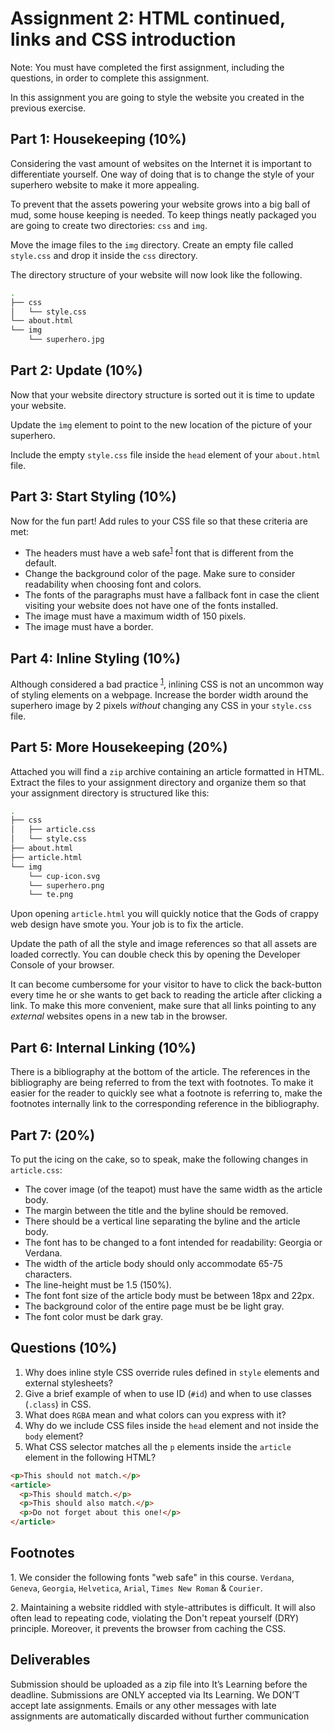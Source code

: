 # Assignment 2: HTML continued, links and CSS introduction

Note: You must have completed the first assignment, including the questions, in order to complete this assignment. 

In this assignment you are going to style the website you created in the previous exercise.

## Part 1: Housekeeping (10%)
Considering the vast amount of websites on the Internet it is important to differentiate yourself. One way of doing that is to change the style of your superhero website to make it more appealing. 

To prevent that the assets powering your website grows into a big ball of mud, some house keeping is needed. To keep things neatly packaged you are going to create two directories: ````css```` and ````img````. 

Move the image files to the ````img```` directory. Create an empty file called ````style.css```` and drop it inside the ````css```` directory.

The directory structure of your website will now look like the following.

````bash
.
├── css
│   └── style.css
└── about.html
└── img
    └── superhero.jpg
````

## Part 2: Update (10%)
Now that your website directory structure is sorted out it is time to update your website. 

Update the ```ìmg``` element to point to the new location of the picture of your superhero.

Include the empty ````style.css```` file inside the ````head```` element of your ````about.html```` file.

## Part 3: Start Styling (10%)
Now for the fun part! Add rules to your CSS file so that these criteria are met:

- The headers must have a web safe<sup>[1](#websafe-fonts)</sup> font that is different from the default.
- Change the background color of the page. Make sure to consider readability when choosing font and colors.
- The fonts of the paragraphs must have a fallback font in case the client visiting your website does not have one of the fonts installed.
- The image must have a maximum width of 150 pixels.
- The image must have a border.

## Part 4: Inline Styling (10%)
Although considered a bad practice <sup>[1](#inline-bad-practice)</sup>, inlining CSS is not an uncommon way of styling elements on a webpage. Increase the border width around the superhero image by 2 pixels *without* changing any CSS in your ````style.css```` file.

## Part 5: More Housekeeping (20%)
Attached you will find a ````zip```` archive containing an article formatted in HTML. Extract the files to your assignment directory and organize them so that your assignment directory is structured like this:

````bash
.
├── css
│   ├── article.css
│   └── style.css
├── about.html
├── article.html
└── img
    └── cup-icon.svg
    └── superhero.png
    └── te.png
````

Upon opening ````article.html```` you will quickly notice that the Gods of crappy web design have smote you. Your job is to fix the article.

Update the path of all the style and image references so that all assets are loaded correctly. You can double check this by opening the Developer Console of your browser.

It can become cumbersome for your visitor to have to click the back-button every time he or she wants to get back to reading the article after clicking a link. To make this more convenient, make sure that all links pointing to any *external* websites opens in a new tab in the browser.

## Part 6: Internal Linking (10%)
There is a bibliography at the bottom of the article. The references in the bibliography are being referred to from the text with footnotes. To make it easier for the reader to quickly see what a footnote is referring to, make the footnotes internally link to the corresponding reference in the bibliography.

## Part 7: (20%)
To put the icing on the cake, so to speak, make the following changes in ````article.css````:

- The cover image (of the teapot) must have the same width as the article body.
- The margin between the title and the byline should be removed.
- There should be a vertical line separating the byline and the article body.
- The font has to be changed to a font intended for readability: Georgia or Verdana.
- The width of the article body should only accommodate 65-75 characters.
- The line-height must be 1.5 (150%).
- The font font size of the article body must be between 18px and 22px.
- The background color of the entire page must be be light gray.
- The font color must be dark gray.

## Questions (10%)
1. Why does inline style CSS override rules defined in ````style```` elements and external stylesheets?
2. Give a brief example of when to use ID (````#id````) and when to use classes (````.class````) in CSS.
3. What does ````RGBA```` mean and what colors can you express with it? 
4. Why do we include CSS files inside the ````head```` element and not inside the ````body```` element?
5. What CSS selector matches all the ````p```` elements inside the ````article```` element in the following HTML?

````html
<p>This should not match.</p>
<article>
  <p>This should match.</p>
  <p>This should also match.</p>
  <p>Do not forget about this one!</p>
</article>
````

## Footnotes
<a name="websafe-fonts">1</a>. We consider the following fonts "web safe" in this course. ````Verdana````, ````Geneva````, ````Georgia````, ````Helvetica````, ````Arial````, ````Times New Roman```` & ````Courier````.

<a name="inline-bad-practice">2</a>. Maintaining a website riddled with style-attributes is difficult. It will also often lead to repeating code, violating the Don't repeat yourself (DRY) principle. Moreover, it prevents the browser from caching the CSS.

## Deliverables
Submission should be uploaded as a zip file into It’s Learning before the deadline. Submissions are ONLY accepted via Its Learning. We DON’T accept late assignments. Emails or any other messages with late assignments are automatically discarded without further communication
